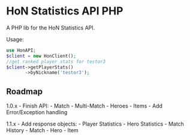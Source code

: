 # HoN Statistics API PHP

A PHP lib for the HoN Statistics API.

Usage:
```php
use HonAPI;
$client = new HonClient();
//get ranked player stats for testor3
$client->getPlayerStats()
	   ->byNickname('testor3');
```

## Roadmap

1.0.x
	- Finish API: 
		- Match
		- Multi-Match
		- Heroes 
		- Items
	- Add Error/Exception handling

1.1.x
	- Add response objects:
		- Player Statistics
		- Hero Statistics
		- Match History
		- Match
		- Hero
		- Item
